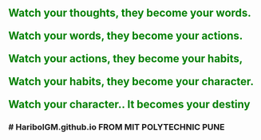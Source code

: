 

<h2 style="color: green">Watch your thoughts,
they become your words.

Watch your words,
they become your actions.

Watch your actions, 
they become your habits,

Watch your habits, 
they become your character.

Watch your character..
It becomes your destiny</h2>


<h3># HaribolGM.github.io
FROM MIT POLYTECHNIC PUNE
</h3>
